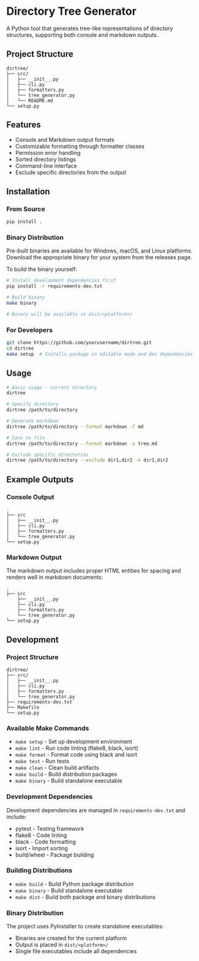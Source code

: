 # Directory Tree Generator

A Python tool that generates tree-like representations of directory structures, supporting both console and markdown outputs.

## Project Structure
```
dirtree/
├── src/
│   ├── __init__.py
│   ├── cli.py
│   ├── formatters.py
│   └── tree_generator.py
│   └── README.md
└── setup.py
```

## Features
- Console and Markdown output formats
- Customizable formatting through formatter classes
- Permission error handling
- Sorted directory listings
- Command-line interface
- Exclude specific directories from the output

## Installation

### From Source
```bash
pip install .
```

### Binary Distribution
Pre-built binaries are available for Windows, macOS, and Linux platforms. Download the appropriate binary for your system from the releases page.

To build the binary yourself:
```bash
# Install development dependencies first
pip install -r requirements-dev.txt

# Build binary
make binary

# Binary will be available in dist/<platform>/
```

### For Developers
```bash
git clone https://github.com/yourusername/dirtree.git
cd dirtree
make setup  # Installs package in editable mode and dev dependencies
```

## Usage

```bash
# Basic usage - current directory
dirtree

# Specify directory
dirtree /path/to/directory

# Generate markdown
dirtree /path/to/directory --format markdown -f md

# Save to file
dirtree /path/to/directory --format markdown -o tree.md

# Exclude specific directories
dirtree /path/to/directory --exclude dir1,dir2 -e dir1,dir2
```

## Example Outputs

### Console Output
```
.
├── src
│   ├── __init__.py
│   ├── cli.py
│   ├── formatters.py
│   └── tree_generator.py
└── setup.py
```

### Markdown Output
The markdown output includes proper HTML entities for spacing and renders well in markdown documents:
```
.
├── src
    ├── __init__.py
    ├── cli.py
    ├── formatters.py
    └── tree_generator.py
└── setup.py
```

## Development

### Project Structure
```
dirtree/
├── src/
│   ├── __init__.py
│   ├── cli.py
│   ├── formatters.py
│   └── tree_generator.py
├── requirements-dev.txt
├── Makefile
└── setup.py
```

### Available Make Commands
- `make setup` - Set up development environment
- `make lint` - Run code linting (flake8, black, isort)
- `make format` - Format code using black and isort
- `make test` - Run tests
- `make clean` - Clean build artifacts
- `make build` - Build distribution packages
- `make binary` - Build standalone executable

### Development Dependencies
Development dependencies are managed in `requirements-dev.txt` and include:
- pytest - Testing framework
- flake8 - Code linting
- black - Code formatting
- isort - Import sorting
- build/wheel - Package building

### Building Distributions
- `make build` - Build Python package distribution
- `make binary` - Build standalone executable
- `make dist` - Build both package and binary distributions

### Binary Distribution
The project uses PyInstaller to create standalone executables:
- Binaries are created for the current platform
- Output is placed in `dist/<platform>/`
- Single file executables include all dependencies
